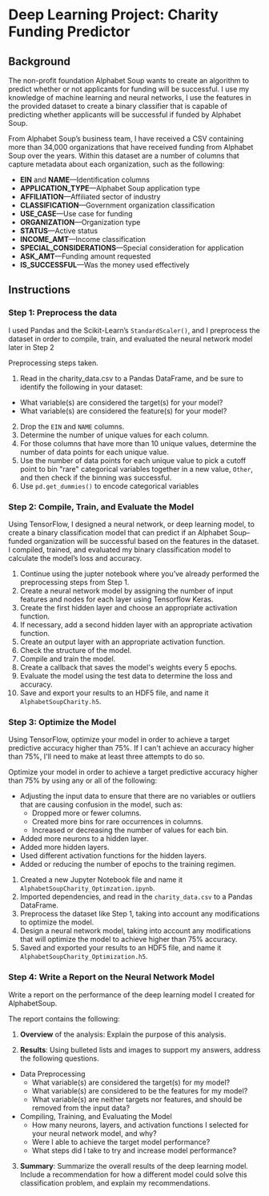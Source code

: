 # Deep Learning Project: Charity Funding Predictor

## Background

The non-profit foundation Alphabet Soup wants to create an algorithm to predict whether or not applicants for funding will be successful. I use my knowledge of machine learning and neural networks, I use the features in the provided dataset to create a binary classifier that is capable of predicting whether applicants will be successful if funded by Alphabet Soup.

From Alphabet Soup’s business team, I have received a CSV containing more than 34,000 organizations that have received funding from Alphabet Soup over the years. Within this dataset are a number of columns that capture metadata about each organization, such as the following:

* **EIN** and **NAME**—Identification columns
* **APPLICATION_TYPE**—Alphabet Soup application type
* **AFFILIATION**—Affiliated sector of industry
* **CLASSIFICATION**—Government organization classification
* **USE_CASE**—Use case for funding
* **ORGANIZATION**—Organization type
* **STATUS**—Active status
* **INCOME_AMT**—Income classification
* **SPECIAL_CONSIDERATIONS**—Special consideration for application
* **ASK_AMT**—Funding amount requested
* **IS_SUCCESSFUL**—Was the money used effectively

## Instructions

### Step 1: Preprocess the data

I used Pandas and the Scikit-Learn’s `StandardScaler()`, and I preprocess the dataset in order to compile, train, and evaluated the neural network model later in Step 2

Preprocessing steps taken.

1. Read in the charity_data.csv to a Pandas DataFrame, and be sure to identify the following in your dataset:
  * What variable(s) are considered the target(s) for your model?
  * What variable(s) are considered the feature(s) for your model?
2. Drop the `EIN` and `NAME` columns.
3. Determine the number of unique values for each column.
4. For those columns that have more than 10 unique values, determine the number of data points for each unique value.
6. Use the number of data points for each unique value to pick a cutoff point to bin "rare" categorical variables together in a new value, `Other`, and then check if the binning was successful.
7. Use `pd.get_dummies()` to encode categorical variables

### Step 2: Compile, Train, and Evaluate the Model

Using TensorFlow, I designed a neural network, or deep learning model, to create a binary classification model that can predict if an Alphabet Soup–funded organization will be successful based on the features in the dataset. I compiled, trained, and evaluated my binary classification model to calculate the model’s loss and accuracy.

1. Continue using the jupter notebook where you’ve already performed the preprocessing steps from Step 1.
2. Create a neural network model by assigning the number of input features and nodes for each layer using Tensorflow Keras.
3. Create the first hidden layer and choose an appropriate activation function.
4. If necessary, add a second hidden layer with an appropriate activation function.
5. Create an output layer with an appropriate activation function.
6. Check the structure of the model.
7. Compile and train the model.
8. Create a callback that saves the model's weights every 5 epochs.
9. Evaluate the model using the test data to determine the loss and accuracy.
10. Save and export your results to an HDF5 file, and name it `AlphabetSoupCharity.h5`.

### Step 3: Optimize the Model

Using TensorFlow, optimize your model in order to achieve a target predictive accuracy higher than 75%. If I can't achieve an accuracy higher than 75%, I'll need to make at least three attempts to do so.

Optimize your model in order to achieve a target predictive accuracy higher than 75% by using any or all of the following:

* Adjusting the input data to ensure that there are no variables or outliers that are causing confusion in the model, such as:
  * Dropped more or fewer columns.
  * Created more bins for rare occurrences in columns.
  * Increased or decreasing the number of values for each bin.
* Added more neurons to a hidden layer.
* Added more hidden layers.
* Used different activation functions for the hidden layers.
* Added or reducing the number of epochs to the training regimen.

1. Created a new Jupyter Notebook file and name it `AlphabetSoupCharity_Optimzation.ipynb`.
2. Imported dependencies, and read in the `charity_data.csv` to a Pandas DataFrame.
3. Preprocess the dataset like Step 1, taking into account any modifications to optimize the model.
4. Design a neural network model, taking into account any modifications that will optimize the model to achieve higher than 75% accuracy.
5. Saved and exported your results to an HDF5 file, and name it `AlphabetSoupCharity_Optimization.h5`.

### Step 4: Write a Report on the Neural Network Model

Write a report on the performance of the deep learning model I created for AlphabetSoup.

The report contains the following:

1. **Overview** of the analysis: Explain the purpose of this analysis.

2. **Results**: Using bulleted lists and images to support my answers, address the following questions.

  * Data Preprocessing
    * What variable(s) are considered the target(s) for my model?
    * What variable(s) are considered to be the features for my model?
    * What variable(s) are neither targets nor features, and should be removed from the input data?
  * Compiling, Training, and Evaluating the Model
    * How many neurons, layers, and activation functions I selected for your neural network model, and why?
    * Were I able to achieve the target model performance?
    * What steps did I take to try and increase model performance?

3. **Summary**: Summarize the overall results of the deep learning model. Include a recommendation for how a different model could solve this classification problem, and explain my recommendations.

